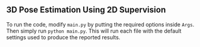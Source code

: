 ## 3D Pose Estimation Using 2D Supervision

To run the code, modify `main.py` by putting the required options inside `Args`. Then simply run `python main.py`. This will run each file with the default settings used to produce the reported results.